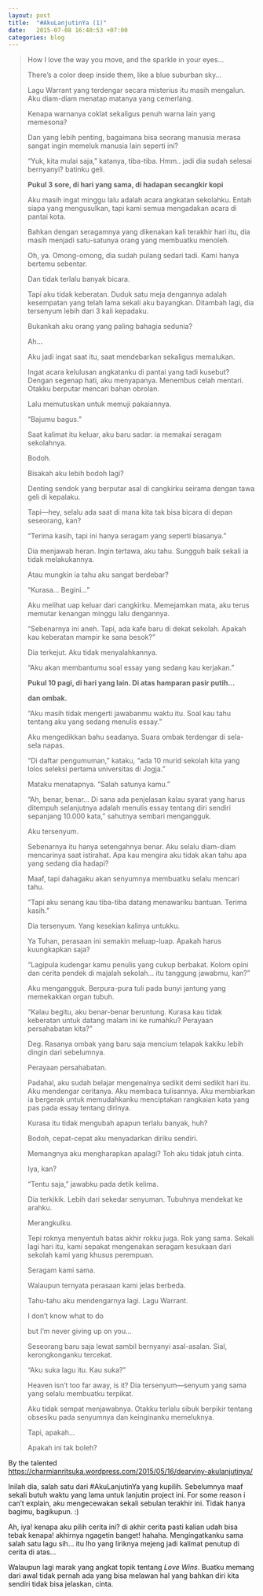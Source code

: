 ```yaml
---
layout: post
title:  "#AkuLanjutinYa (1)"
date:   2015-07-08 16:40:53 +07:00
categories: blog
---
```

> How I love the way you move, and the sparkle in your eyes…
>
> There’s a color deep inside them, like a blue suburban sky…
>
> Lagu Warrant yang terdengar secara misterius itu masih mengalun. Aku diam-diam menatap matanya yang cemerlang.
>
> Kenapa warnanya coklat sekaligus penuh warna lain yang memesona?
>
> Dan yang lebih penting, bagaimana bisa seorang manusia merasa sangat ingin memeluk manusia lain seperti ini?
>
>“Yuk, kita mulai saja,” katanya, tiba-tiba. Hmm.. jadi dia sudah selesai bernyanyi? batinku geli.
>
> **Pukul 3 sore, di hari yang sama, di hadapan secangkir kopi**
>
> Aku masih ingat minggu lalu adalah acara angkatan sekolahku. Entah siapa yang mengusulkan, tapi kami semua mengadakan acara di pantai kota.
>
> Bahkan dengan seragamnya yang dikenakan kali terakhir hari itu, dia masih menjadi satu-satunya orang yang membuatku menoleh.
>
> Oh, ya. Omong-omong, dia sudah pulang sedari tadi. Kami hanya bertemu sebentar.
>
> Dan tidak terlalu banyak bicara.
>
> Tapi aku tidak keberatan. Duduk satu meja dengannya adalah kesempatan yang telah lama sekali aku bayangkan. Ditambah lagi, dia tersenyum lebih dari 3 kali kepadaku.
>
> Bukankah aku orang yang paling bahagia sedunia?
>
> Ah…
>
> Aku jadi ingat saat itu, saat mendebarkan sekaligus memalukan.
>
> Ingat acara kelulusan angkatanku di pantai yang tadi kusebut? Dengan segenap hati, aku menyapanya. Menembus celah mentari. Otakku berputar mencari bahan obrolan.
>
> Lalu memutuskan untuk memuji pakaiannya.
>
> “Bajumu bagus.”
>
> Saat kalimat itu keluar, aku baru sadar: ia memakai seragam sekolahnya.
>
> Bodoh.
>
> Bisakah aku lebih bodoh lagi?
>
> Denting sendok yang berputar asal di cangkirku seirama dengan tawa geli di kepalaku.
>
> Tapi—hey, selalu ada saat di mana kita tak bisa bicara di depan seseorang, kan?
>
> “Terima kasih, tapi ini hanya seragam yang seperti biasanya.”
>
> Dia menjawab heran. Ingin tertawa, aku tahu. Sungguh baik sekali ia tidak melakukannya.
>
> Atau mungkin ia tahu aku sangat berdebar?
>
> “Kurasa… Begini…”
>
> Aku melihat uap keluar dari cangkirku. Memejamkan mata, aku terus memutar kenangan minggu lalu dengannya.
>
> “Sebenarnya ini aneh. Tapi, ada kafe baru di dekat sekolah. Apakah kau keberatan mampir ke sana besok?”
>
> Dia terkejut. Aku tidak menyalahkannya.
>
> “Aku akan membantumu soal essay yang sedang kau kerjakan.”
>
> **Pukul 10 pagi, di hari yang lain. Di atas hamparan pasir putih…**
>
> **dan ombak.**
>
> “Aku masih tidak mengerti jawabanmu waktu itu. Soal kau tahu tentang aku yang sedang menulis essay.”
>
> Aku mengedikkan bahu seadanya. Suara ombak terdengar di sela-sela napas.
>
> “Di daftar pengumuman,” kataku, “ada 10 murid sekolah kita yang lolos seleksi pertama universitas di Jogja.”
>
> Mataku menatapnya. “Salah satunya kamu.”
>
> “Ah, benar, benar… Di sana ada penjelasan kalau syarat yang harus ditempuh selanjutnya adalah menulis essay tentang diri sendiri sepanjang 10.000 kata,” sahutnya sembari mengangguk.
>
> Aku tersenyum.
>
> Sebenarnya itu hanya setengahnya benar. Aku selalu diam-diam mencarinya saat istirahat. Apa kau mengira aku tidak akan tahu apa yang sedang dia hadapi?
>
> Maaf, tapi dahagaku akan senyumnya membuatku selalu mencari tahu.
>
> “Tapi aku senang kau tiba-tiba datang menawariku bantuan. Terima kasih.”
>
> Dia tersenyum. Yang kesekian kalinya untukku.
>
> Ya Tuhan, perasaan ini semakin meluap-luap. Apakah harus kuungkapkan saja?
>
> “Lagipula kudengar kamu penulis yang cukup berbakat. Kolom opini dan cerita pendek di majalah sekolah… itu tanggung jawabmu, kan?”
>
> Aku mengangguk. Berpura-pura tuli pada bunyi jantung yang memekakkan organ tubuh.
>
> “Kalau begitu, aku benar-benar beruntung. Kurasa kau tidak keberatan untuk datang malam ini ke rumahku? Perayaan persahabatan kita?”
>
> Deg. Rasanya ombak yang baru saja mencium telapak kakiku lebih dingin dari sebelumnya.
>
> Perayaan persahabatan.
>
> Padahal, aku sudah belajar mengenalnya sedikit demi sedikit hari itu. Aku mendengar ceritanya. Aku membaca tulisannya. Aku membiarkan ia bergerak untuk memudahkanku menciptakan rangkaian kata yang pas pada essay tentang dirinya.
>
> Kurasa itu tidak mengubah apapun terlalu banyak, huh?
>
> Bodoh, cepat-cepat aku menyadarkan diriku sendiri.
>
> Memangnya aku mengharapkan apalagi? Toh aku tidak jatuh cinta.
>
> Iya, kan?
>
> “Tentu saja,” jawabku pada detik kelima.
>
> Dia terkikik. Lebih dari sekedar senyuman. Tubuhnya mendekat ke arahku.
>
> Merangkulku.
>
> Tepi roknya menyentuh batas akhir rokku juga. Rok yang sama. Sekali lagi hari itu, kami sepakat mengenakan seragam kesukaan dari sekolah kami yang khusus perempuan.
>
> Seragam kami sama.
>
> Walaupun ternyata perasaan kami jelas berbeda.
>
> Tahu-tahu aku mendengarnya lagi. Lagu Warrant.
>
> I don’t know what to do
>
> but I’m never giving up on you…
>
> Seseorang baru saja lewat sambil bernyanyi asal-asalan. Sial, kerongkonganku tercekat.
>
> “Aku suka lagu itu. Kau suka?”
>
> Heaven isn’t too far away, is it?
> Dia tersenyum—senyum yang sama yang selalu membuatku terpikat.
>
> Aku tidak sempat menjawabnya. Otakku terlalu sibuk berpikir tentang obsesiku pada senyumnya dan keinginanku memeluknya.
>
> Tapi, apakah…
>
> Apakah ini tak boleh?

By the talented https://charmianritsuka.wordpress.com/2015/05/16/dearviny-akulanjutinya/

Inilah dia, salah satu dari #AkuLanjutinYa yang kupilih. Sebelumnya maaf sekali butuh waktu yang lama untuk lanjutin project ini. For some reason i can’t explain, aku mengecewakan sekali sebulan terakhir ini. Tidak hanya bagimu, bagikupun. :)

Ah, iya! kenapa aku pilih cerita ini? di akhir cerita pasti kalian udah bisa tebak kenapa! akhirnya ngagetin banget! hahaha. Mengingatkanku sama salah satu lagu sih… itu lho yang liriknya mejeng jadi kalimat penutup di cerita di atas…

Walaupun lagi marak yang angkat topik tentang *Love Wins*. Buatku memang dari awal tidak pernah ada yang bisa melawan hal yang bahkan diri kita sendiri tidak bisa jelaskan, cinta.